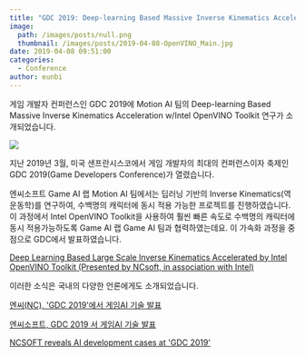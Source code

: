 ```yaml
---
title: "GDC 2019: Deep-learning Based Massive Inverse Kinematics Acceleration w/Intel OpenVINO Toolkit"
image: 
  path: /images/posts/null.png
  thumbnail: /images/posts/2019-04-08-OpenVINO_Main.jpg
date: 2019-04-08 09:51:00
categories:
  - Conference
author: eunbi
---
```


게임 개발자 컨퍼런스인 GDC 2019에 Motion AI 팀의 Deep-learning Based Massive Inverse Kinematics Acceleration w/Intel OpenVINO Toolkit 연구가 소개되었습니다.

![](/images/posts/2019-04-08-OpenVINO_Main.jpg)

지난 2019년 3월, 미국 샌프란시스코에서 게임 개발자의 최대의 컨퍼런스이자 축제인 GDC 2019(Game Developers Conference)가 열렸습니다.

엔씨소프트 Game AI 랩 Motion AI 팀에서는 딥러닝 기반의 Inverse Kinematics(역운동학)를 연구하여, 수백명의 캐릭터에 동시 적용 가능한 프로젝트를 진행하였습니다. 이 과정에서 Intel OpenVINO Toolkit을 사용하여 훨씬 빠른 속도로 수백명의 캐릭터에 동시 적용가능하도록 Game AI 랩 Game AI 팀과 협력하였는데요. 이 가속화 과정을 중점으로 GDC에서 발표하였습니다.

[Deep Learning Based Large Scale Inverse Kinematics Accelerated by Intel OpenVINO Toolkit (Presented by NCsoft, in association with Intel)](https://schedule.gdconf.com/session/deep-learning-based-large-scale-inverse-kinematics-accelerated-by-intel-openvino-toolkit-presented-by-ncsoft-in-association-with-intel/865176)

이러한 소식은 국내의 다양한 언론에게도 소개되었습니다.

[엔씨(NC), 'GDC 2019'에서 게임AI 기술 발표](http://www.gamechosun.co.kr/webzine/article/view.php?no=153935)

[엔씨소프트, GDC 2019 서 게임AI 기술 발표](http://www.straightnews.co.kr/news/articleView.html?idxno=45432)

[NCSOFT reveals AI development cases at 'GDC 2019'](http://www.koreaittimes.com/news/articleView.html?idxno=89783)